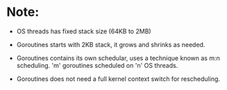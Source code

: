 # Note:
- OS threads has fixed stack size (64KB to 2MB)
- Goroutines starts with 2KB stack, it grows and shrinks as needed.

- Goroutines contains its own schedular, uses a technique known as m:n scheduling. 'm' goroutines scheduled on 'n' OS threads.

- Goroutines does not need a full kernel context switch for rescheduling.